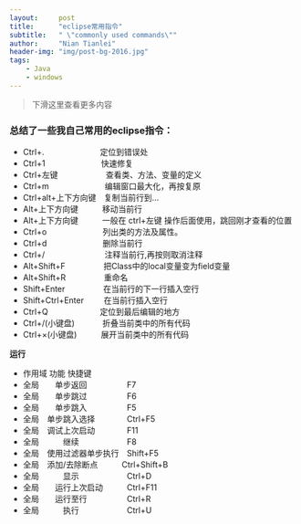 ```yaml
---
layout:     post
title:      "eclipse常用指令"
subtitle:   " \"commonly used commands\""
author:     "Nian Tianlei"
header-img: "img/post-bg-2016.jpg"
tags:
    - Java
    - windows
---
```


> 下滑这里查看更多内容

### 总结了一些我自己常用的eclipse指令：   

- Ctrl+.　　　　　　　定位到错误处
- Ctrl+1　　　　　　　快速修复
- Ctrl+左键　　　　　&ensp;&ensp;查看类、方法、变量的定义  
- Ctrl+m　　　　　　　编辑窗口最大化，再按复原  
- Ctrl+alt+上下方向键&ensp;&ensp;复制当前行到…  
- Alt+上下方向键　　　移动当前行    
- Alt+上下方向键　　　一般在  ctrl+左键  操作后面使用，跳回刚才查看的位置  
- Ctrl+o　　　　　　　列出类的方法及属性。  
- Ctrl+d　　　　　　　删除当前行  
- Ctrl+/　　　　　　　&ensp;注释当前行,再按则取消注释  
- Alt+Shift+F　　　　&nbsp;&ensp;把Class中的local变量变为field变量  
- Alt+Shift+R　　　　&ensp;&nbsp;重命名  
- Shift+Enter　　　　&ensp;&nbsp;在当前行的下一行插入空行  
- Shift+Ctrl+Enter　　&ensp;在当前行插入空行  
- Ctrl+Q　　　　　　&ensp;定位到最后编辑的地方  
- Ctrl+/(小键盘)　　　&ensp;折叠当前类中的所有代码  
- Ctrl+×(小键盘)　　　展开当前类中的所有代码  

    
**运行**  
- 作用域   功能          快捷键    
- 全局　　单步返回　　　　　F7   
- 全局　　单步跳过　　　　　F6   
- 全局　　单步跳入　　　　　F5   
- 全局　单步跳入选择　　　　Ctrl+F5   
- 全局　调试上次启动　　　　F11   
- 全局　　　继续　　　　　　F8   
- 全局　使用过滤器单步执行　Shift+F5   
- 全局　添加/去除断点　　　Ctrl+Shift+B   
- 全局　　　显示　　　　　　Ctrl+D   
- 全局　　运行上次启动　　　Ctrl+F11   
- 全局　　运行至行　　　　　Ctrl+R   
- 全局　　　执行　　　　　　Ctrl+U  
 




